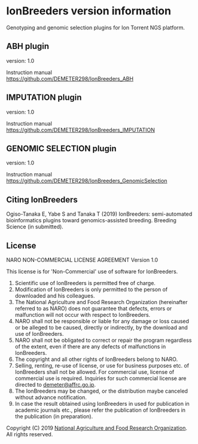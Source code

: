 # IonBreeders version information
Genotyping and genomic selection plugins for Ion Torrent NGS platform.  


## ABH plugin
version: 1.0

Instruction manual  
https://github.com/DEMETER298/IonBreeders_ABH  


## IMPUTATION plugin

version: 1.0

Instruction manual  
https://github.com/DEMETER298/IonBreeders_IMPUTATION  


## GENOMIC SELECTION plugin
version: 1.0

Instruction manual  
https://github.com/DEMETER298/IonBreeders_GenomicSelection  

## Citing IonBreeders
Ogiso-Tanaka E, Yabe S and Tanaka T (2019) IonBreeders: semi-automated bioinformatics plugins toward genomics-assisted breeding. Breeding Science (in submitted).  
  
## License
NARO NON-COMMERCIAL LICENSE AGREEMENT Version 1.0

This license is for 'Non-Commercial' use of software for IonBreeders.

1. Scientific use of IonBreeders is permitted free of charge.
2. Modification of IonBreeders is only permitted to the person of downloaded and his colleagues.
3. The National Agriculture and Food Research Organization (hereinafter referred to as NARO) does not guarantee that defects, errors or malfunction will not occur with respect to IonBreeders.
4. NARO shall not be responsible or liable for any damage or loss caused or be alleged to be caused, directly or indirectly, by the download and use of IonBreeders.
5. NARO shall not be obligated to correct or repair the program regardless of the extent, even if there are any defects of malfunctions in IonBreeders.
6. The copyright and all other rights of IonBreeders belong to NARO.
7. Selling, renting, re-use of license, or use for business purposes etc. of IonBreeders shall not be allowed. For commercial use, license of commercial use is required. Inquiries for such commercial license are directed to demeter@affrc.go.jp.
8. The IonBreeders may be changed, or the distribution maybe canceled without advance notification.
9. In case the result obtained using IonBreeders in used for publication in academic journals etc., please refer the publication of IonBreeders in the publication (in preparation).  


Copyright (C) 2019 [National Agriculture and Food Research Organization](https://www.naro.affrc.go.jp/english/index.html). All rights reserved.
